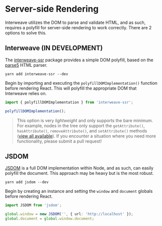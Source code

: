 # Server-side Rendering

Interweave utilizes the DOM to parse and validate HTML, and as such, requires a polyfill for
server-side rendering to work correctly. There are 2 options to solve this.

## Interweave (IN DEVELOPMENT)

The [interweave-ssr](https://www.npmjs.com/package/interweave-ssr) package provides a simple DOM
polyfill, based on the [parse5](https://www.npmjs.com/package/parse5) HTML parser.

```
yarn add interweave-ssr --dev
```

Begin by importing and executing the `polyfillDOMImplementation()` function before rendering React.
This will polyfill the appropriate DOM that Interweave relies on.

```ts
import { polyfillDOMImplementation } from 'interweave-ssr';

polyfillDOMImplementation();
```

> This option is very _lightweight_ and only supports the bare minimum. For example, nodes in the
> tree only support the `getAttribute()`, `hasAttribute()`, `removeAttribute()`, and
> `setAttribute()` methods
> ([view all available](https://github.com/milesj/interweave/blob/master/packages/ssr/src/index.ts#L59)).
> If you encounter a situation where you need more functionality, please submit a pull request!

## JSDOM

[JSDOM](https://github.com/tmpvar/jsdom) is a full DOM implementation within Node, and as such, can
easily polyfill the document. This approach may be heavy but is the most robust.

```
yarn add jsdom --dev
```

Begin by creating an instance and setting the `window` and `document` globals before rendering
React.

```ts
import JSDOM from 'jsdom';

global.window = new JSDOM('', { url: 'http://localhost' });
global.document = global.window.document;
```

